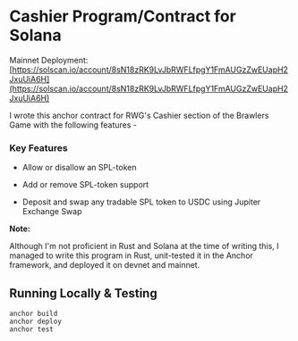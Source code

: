 <h1>Cashier Program/Contract for Solana</h1>

Mainnet Deployment: 
[https://solscan.io/account/8sN18zRK9LvJbRWFLfpgY1FmAUGzZwEUapH2JxuUiA6H](https://solscan.io/account/8sN18zRK9LvJbRWFLfpgY1FmAUGzZwEUapH2JxuUiA6H)

I wrote this anchor contract for RWG's Cashier section of the Brawlers Game with the following features - 

<h3>Key Features</h3>

- Allow or disallow an SPL-token

- Add or remove SPL-token support

- Deposit and swap any tradable SPL token to USDC using Jupiter Exchange Swap

<b>Note:</b> 

Although I'm not proficient in Rust and Solana at the time of writing this, I managed to write this program in Rust, unit-tested it in the Anchor framework, and deployed it on devnet and mainnet.

<h2>Running Locally & Testing</h2>

```
anchor build
anchor deploy
anchor test
```

